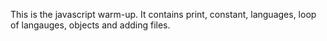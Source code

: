 This is the javascript warm-up. It contains print, constant, languages, loop of langauges, objects and adding files.